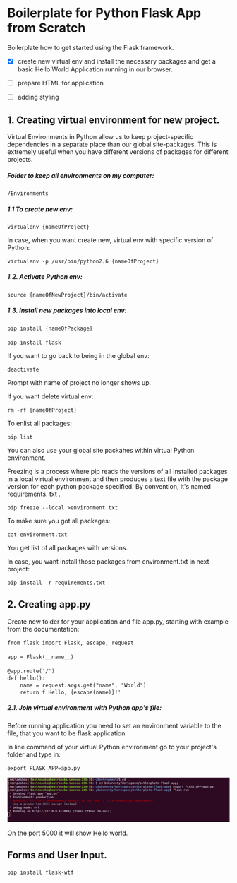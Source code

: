 # Boilerplate for Python Flask App from Scratch

Boilerplate how to get started using the Flask framework. 
- [x] create new virtual env and install the necessary packages and get a basic Hello World Application running in our browser. 
- [ ] prepare HTML for application 
- [ ] adding styling


## 1. Creating virtual environment for new project.

Virtual Environments in Python allow us to keep project-specific dependencies in a separate place than our global site-packages. This is extremely useful when you have different versions of packages for different projects.


##### Folder to keep all environments on my computer:

```
/Environments
```

##### 1.1 To create new env: 

```
virtualenv {nameOfProject}
```

In case, when you want create new, virtual env with specific version of Python:

```
virtualenv -p /usr/bin/python2.6 {nameOfProject}
```

##### 1.2. Activate Python env:

```
source {nameOfNewProject}/bin/activate
```

##### 1.3. Install new packages into local env:


```
pip install {nameOfPackage}

pip install flask
```

If you want to go back to being in the global env:

```
deactivate
```
Prompt with name of project no longer shows up.


If you want delete virtual env:

```
rm -rf {nameOfProject}
```

To enlist all packages:


```
pip list
```

You can also use your global site packahes within virtual Python environment.

Freezing is a process where pip reads the versions of all installed packages in a local virtual environment and then produces a text file with the package version for each python package specified. By convention, it's named requirements. txt .

```
pip freeze --local >environment.txt
```

To make sure you got all packages:

```
cat environment.txt
```

You get list of all packages with versions.


In case, you want install those packages from environment.txt in next project:

```
pip install -r requirements.txt
```



## 2. Creating app.py 

Create new folder for your application and file app.py, starting with example from the documentation:

```
from flask import Flask, escape, request

app = Flask(__name__)

@app.route('/')
def hello():
    name = request.args.get("name", "World")
    return f'Hello, {escape(name)}!'

```

##### 2.1. Join virtual environment with Python app's file:

Before running application you need to set an environment variable to the file, that you want to be flask application.

In line command of your virtual Python environment go to your project's folder and type in:

```
export FLASK_APP=app.py

```
![picture](images/set_folder.png)


On the port 5000 it will show Hello world.




## Forms and User Input.

```
pip install flask-wtf

```